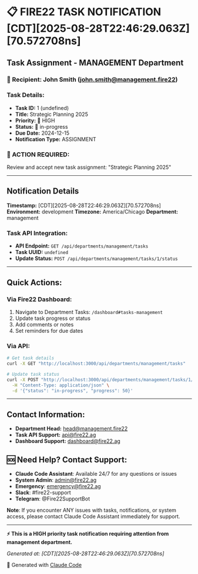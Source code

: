 # 📋 FIRE22 TASK NOTIFICATION [CDT][2025-08-28T22:46:29.063Z][70.572708ns]

## Task Assignment - MANAGEMENT Department

### 📧 Recipient: John Smith (john.smith@management.fire22)

### Task Details:

- **Task ID:** 1 (undefined)
- **Title:** Strategic Planning 2025
- **Priority:** 🔴 HIGH
- **Status:** 🔄 in-progress
- **Due Date:** 2024-12-15
- **Notification Type:** ASSIGNMENT

### 🎯 ACTION REQUIRED:

Review and accept new task assignment: "Strategic Planning 2025"

---

## Notification Details

**Timestamp:** [CDT][2025-08-28T22:46:29.063Z][70.572708ns] **Environment:**
development **Timezone:** America/Chicago **Department:** management

### Task API Integration:

- **API Endpoint:** `GET /api/departments/management/tasks`
- **Task UUID:** `undefined`
- **Update Status:** `POST /api/departments/management/tasks/1/status`

---

## Quick Actions:

### Via Fire22 Dashboard:

1. Navigate to Department Tasks: `/dashboard#tasks-management`
2. Update task progress or status
3. Add comments or notes
4. Set reminders for due dates

### Via API:

```bash
# Get task details
curl -X GET "http://localhost:3000/api/departments/management/tasks"

# Update task status
curl -X POST "http://localhost:3000/api/departments/management/tasks/1/status" \
  -H "Content-Type: application/json" \
  -d '{"status": "in-progress", "progress": 50}'
```

---

## Contact Information:

- **Department Head:** head@management.fire22
- **Task API Support:** api@fire22.ag
- **Dashboard Support:** dashboard@fire22.ag

## 🆘 Need Help? Contact Support:

- **Claude Code Assistant**: Available 24/7 for any questions or issues
- **System Admin**: admin@fire22.ag
- **Emergency**: emergency@fire22.ag
- **Slack**: #fire22-support
- **Telegram**: @Fire22SupportBot

**Note**: If you encounter ANY issues with tasks, notifications, or system
access, please contact Claude Code Assistant immediately for support.

---

**⚡ This is a HIGH priority task notification requiring attention from
management department.**

_Generated at: [CDT][2025-08-28T22:46:29.063Z][70.572708ns]_

🤖 Generated with [Claude Code](https://claude.ai/code)
